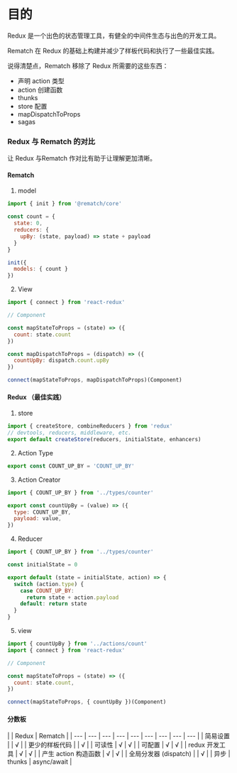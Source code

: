 # 目的

Redux 是一个出色的状态管理工具，有健全的中间件生态与出色的开发工具。

Rematch 在 Redux 的基础上构建并减少了样板代码和执行了一些最佳实践。

说得清楚点，Rematch 移除了 Redux 所需要的这些东西：

* 声明 action 类型
* action 创建函数
* thunks
* store 配置
* mapDispatchToProps
* sagas

### Redux 与 Rematch 的对比

让 Redux 与Rematch 作对比有助于让理解更加清晰。

#### Rematch

1. model

```javascript
import { init } from '@rematch/core'

const count = {
  state: 0,
  reducers: {
    upBy: (state, payload) => state + payload
  }
}

init({
  models: { count }
})
```

2. View

```javascript
import { connect } from 'react-redux'

// Component

const mapStateToProps = (state) => ({
  count: state.count
})

const mapDispatchToProps = (dispatch) => ({
  countUpBy: dispatch.count.upBy
})

connect(mapStateToProps, mapDispatchToProps)(Component)
```

#### Redux （最佳实践）

1. store

```javascript
import { createStore, combineReducers } from 'redux'
// devtools, reducers, middleware, etc.
export default createStore(reducers, initialState, enhancers)
```

2. Action Type

```javascript
export const COUNT_UP_BY = 'COUNT_UP_BY'
```

3. Action Creator

```javascript
import { COUNT_UP_BY } from '../types/counter'

export const countUpBy = (value) => ({
  type: COUNT_UP_BY,
  payload: value,
})
```

4. Reducer

```javascript
import { COUNT_UP_BY } from '../types/counter'

const initialState = 0

export default (state = initialState, action) => {
  switch (action.type) {
    case COUNT_UP_BY:
      return state + action.payload
    default: return state
  }
}
```

5. view

```javascript
import { countUpBy } from '../actions/count'
import { connect } from 'react-redux'

// Component

const mapStateToProps = (state) => ({
  count: state.count,
})

connect(mapStateToProps, { countUpBy })(Component)
```

#### 分数板

|  | Redux | Rematch |
| --- | --- | --- | --- | --- | --- | --- | --- | --- |
| 简易设置 |  | √ |
| 更少的样板代码 |  | √ |
| 可读性 | √ | √ |
| 可配置 | √ | √ |
| redux 开发工具 | √ | √ |
| 产生 action 构造函数 | √ | √ |
| 全局分发器 \(dispatch\) |  | √ |
| 异步 | thunks | async/await |



